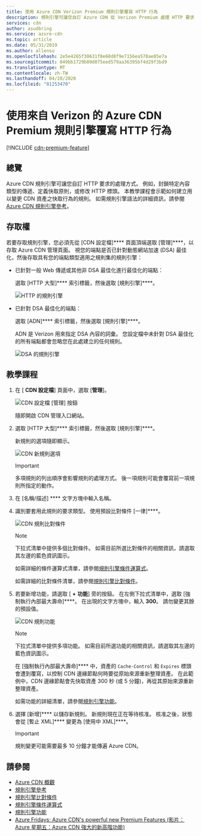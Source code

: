 ```yaml
---
title: 使用 Azure CDN Verizon Premium 規則引擎覆寫 HTTP 行為
description: 規則引擎可讓您自訂 Azure CDN 從 Verizon Premium 處理 HTTP 要求的方式，例如封鎖傳遞特定類型的內容、定義快取原則，以及修改 HTTP 標頭。
services: cdn
author: asudbring
ms.service: azure-cdn
ms.topic: article
ms.date: 05/31/2019
ms.author: allensu
ms.openlocfilehash: 2e5e4265f30631f8e68d8f9e7156ea578ae85e7a
ms.sourcegitcommit: 849bb1729b89d075eed579aa36395bf4d29f3bd9
ms.translationtype: MT
ms.contentlocale: zh-TW
ms.lasthandoff: 04/28/2020
ms.locfileid: "81253470"
---
```

# <a name="override-http-behavior-using-the-azure-cdn-from-verizon-premium-rules-engine"></a>使用來自 Verizon 的 Azure CDN Premium 規則引擎覆寫 HTTP 行為

[!INCLUDE [cdn-premium-feature](../../includes/cdn-premium-feature.md)]

## <a name="overview"></a>總覽

Azure CDN 規則引擎可讓您自訂 HTTP 要求的處理方式。 例如，封鎖特定內容類型的傳遞、定義快取原則，或修改 HTTP 標頭。 本教學課程會示範如何建立用以變更 CDN 資產之快取行為的規則。 如需規則引擎語法的詳細資訊，請參閱 [Azure CDN 規則引擎參考](cdn-verizon-premium-rules-engine-reference.md)。

## <a name="access"></a>存取權

若要存取規則引擎，您必須先從 [CDN 設定檔]**** 頁面頂端選取 [管理]****，以存取 Azure CDN 管理頁面。 視您的端點是否已針對動態網站加速 (DSA) 最佳化，然後存取具有您的端點類型適用之規則集的規則引擎：

- 已針對一般 Web 傳遞或其他非 DSA 最佳化進行最佳化的端點：
    
    選取 [HTTP 大型]**** 索引標籤，然後選取 [規則引擎]****。

    ![HTTP 的規則引擎](./media/cdn-rules-engine/cdn-http-rules-engine.png)

- 已針對 DSA 最佳化的端點：
    
    選取 [ADN]**** 索引標籤，然後選取 [規則引擎]****。
    
    ADN 是 Verizon 用來指定 DSA 內容的詞彙。 您設定檔中未針對 DSA 最佳化的所有端點都會忽略您在此處建立的任何規則。

    ![DSA 的規則引擎](./media/cdn-rules-engine/cdn-dsa-rules-engine.png)

## <a name="tutorial"></a>教學課程

1. 在 [ **CDN 設定檔**] 頁面中，選取 [**管理**]。
   
    ![CDN 設定檔 [管理] 按鈕](./media/cdn-rules-engine/cdn-manage-btn.png)
   
    隨即開啟 CDN 管理入口網站。

2. 選取 [HTTP 大型]**** 索引標籤，然後選取 [規則引擎]****。
   
    新規則的選項隨即顯示。
   
    ![CDN 新規則選項](./media/cdn-rules-engine/cdn-new-rule.png)
   
   > [!IMPORTANT]
   > 多項規則的列出順序會影響規則的處理方式。 後一項規則可能會覆寫前一項規則所指定的動作。
   >

3. 在 [名稱/描述] **** 文字方塊中輸入名稱。

4. 識別要套用此規則的要求類型。 使用預設比對條件 [一律]****。
   
   ![CDN 規則比對條件](./media/cdn-rules-engine/cdn-request-type.png)
   
   > [!NOTE]
   > 下拉式清單中提供多個比對條件。 如需目前所選比對條件的相關資訊，請選取其左邊的藍色資訊圖示。
   >
   >  如需詳細的條件運算式清單，請參閱[規則引擎條件運算式](cdn-verizon-premium-rules-engine-reference-match-conditions.md)。
   >  
   > 如需詳細的比對條件清單，請參閱[規則引擎比對條件](cdn-verizon-premium-rules-engine-reference-match-conditions.md)。
   >
   >

5. 若要新增功能，請選取 [ **+** **功能**] 旁的按鈕。  在左側下拉式清單中，選取 [強制執行內部最大壽命]****。  在出現的文字方塊中，輸入 **300**。 請勿變更其餘的預設值。
   
   ![CDN 規則功能](./media/cdn-rules-engine/cdn-new-feature.png)
   
   > [!NOTE]
   > 下拉式清單中提供多項功能。 如需目前所選功能的相關資訊，請選取其左邊的藍色資訊圖示。
   >
   > 在 [強制執行內部最大壽命]**** 中，資產的 `Cache-Control` 和 `Expires` 標頭會遭到覆寫，以控制 CDN 邊緣節點何時要從原始來源重新整理資產。 在此範例中，CDN 邊緣節點會先快取資產 300 秒 (或 5 分鐘)，再從其原始來源重新整理資產。
   >
   > 如需功能的詳細清單，請參閱[規則引擎功能](cdn-verizon-premium-rules-engine-reference-features.md)。
   >
   >

6. 選擇 [新增]**** 以儲存新規則。  新規則現在正在等待核准。 核准之後，狀態會從 [暫止 XML]**** 變更為 [使用中 XML]****。
   
   > [!IMPORTANT]
   > 規則變更可能需要最多 10 分鐘才能傳遍 Azure CDN。
   >
   >

## <a name="see-also"></a>請參閱

- [Azure CDN 概觀](cdn-overview.md)
- [規則引擎參考](cdn-verizon-premium-rules-engine-reference.md)
- [規則引擎比對條件](cdn-verizon-premium-rules-engine-reference-match-conditions.md)
- [規則引擎條件運算式](cdn-verizon-premium-rules-engine-reference-conditional-expressions.md)
- [規則引擎功能](cdn-verizon-premium-rules-engine-reference-features.md)
- [Azure Fridays: Azure CDN's powerful new Premium Features (影片：Azure 星期五：Azure CDN 強大的新高階功能)](https://azure.microsoft.com/documentation/videos/azure-cdns-powerful-new-premium-features/)